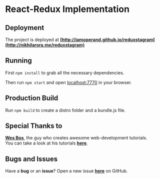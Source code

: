 # React-Redux Implementation

## Deployment

The project is deployed at **[http://iamoperand.github.io/reduxstagram](http://nikhilarora.me/reduxstagram)**

## Running

First `npm install` to grab all the necessary dependencies.

Then run `npm start` and open <localhost:7770> in your browser.

## Production Build

Run `npm build` to create a distro folder and a bundle.js file.

## Special Thanks to

**[Wes Bos](http://wesbos.com/)**, the guy who creates awesome web-development tutorials.  
You can take a look at his tutorials **[here](http://wesbos.com/courses/)**.

## Bugs and Issues

Have a **bug** or an **issue**? Open a new issue **[here](https://github.com/iamoperand/reduxstagram/issues)** on GitHub.
